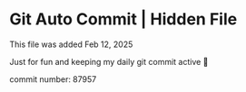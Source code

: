 # Git Auto Commit | Hidden File

This file was added Feb 12, 2025

Just for fun and keeping my daily git commit active 🤪

commit number: 87957

